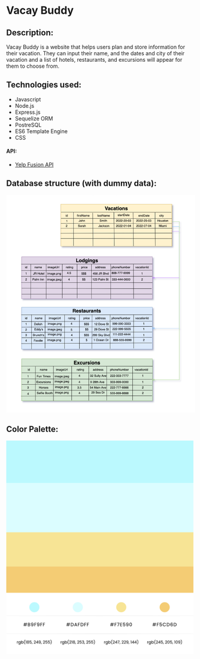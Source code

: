 # Vacay Buddy

## Description:

Vacay Buddy is a website that helps users plan and store information for their vacation. They can input their name, and the dates and city of their vacation and a list of hotels, restaurants, and excursions will appear for them to choose from.

## Technologies used:

- Javascript
- Node.js
- Express.js
- Sequelize ORM
- PostreSQL
- ES6 Template Engine
- CSS

#### API:

- [Yelp Fusion API](https://www.yelp.com/developers/documentation/v3)

## Database structure (with dummy data):

<img src="images/databaseDiagram1.png" alt="databaseDiagram" width="600"/>

## Color Palette:

<img src="images/colorPalette2.png" alt="colorPalette" width="500"/>
<img src="images/colorPalette.png" alt="colorPalette" width="500"/>
